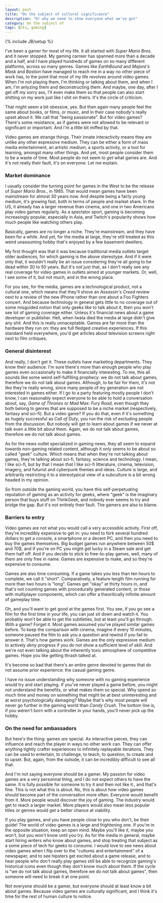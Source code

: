 ```yaml
---
layout: post
title: "On the subject of cultural significance"
description: "Or why we need to show everyone what we've got"
category: On the subject of
tags: [ots, gaming]
---
```

{% include JB/setup %}

I've been a gamer for most of my life. It all started with _Super Mario Bros._ and it never stopped. My gaming carreer has spanned more than a decade and a half, and I have played hundreds of games on so many different platforms, across so many genres. Games like _EarthBound_ and _Majora's Mask_ and _Bastion_ have managed to reach me in a way no other piece of work has, to the point that most of my life revolves around video games. When I'm not playing them, I'm thinking or talking about them, and when I am, I'm anlyzing them and deconstructing them. And maybe, one day, after I get off my sorry ass, I'll even make them so that people can also start shitting on my work just like I shit on theirs. It's the circle of criticism.

That might seem a bit obessive, yes. But then again many people feel the same about books, or films, or music, and in their case nobody's really upset about it. We call that "being passionate". But for video games? There's some resistance, as if games were not allowed to be relevant or significant or important. And I'm a little bit miffed by that.

<!-- more -->

Video games are strange things. Their innate interactivity means they are unlike any other expressive medium. They can be either a form of mass media entertainment, an artistic medium, a sports activity, or a tool for learning, amongst many other things. And yet, most people consider them to be a waste of time. Most people do not seem to _get_ what games are. And it's not really their fault, it's on everyone. Let me explain.

### Market dominance

I usually consider the turning point for games in the West to be the release of _Super Mario Bros._, in 1985. That would mean games have been mainstream for almost 30 years now. And despite being a fairly young medium, it's growing fast, both in terms of people and market share. In the US, it already has a larger revenue than cinema, and one in two Americans play video games regularly. As a spectator sport, gaming is becoming increasingly popular, especially in Asia, and Twitch's popularity shows how much people like watching others play.

Basically, games are no longer a niche. They're mainstream, and they have been for a while. And yet, for the media at large, they're still treated as this weird unassuming hobby that's enjoyed by a few basement dwellers.

My first thought was that it was because traditional media outlets target older audiences, for which gaming is the above stereotype. And if it were only that, it wouldn't really be an issue considering they're all going to be dead within 30 to 50 years. But it's not just that, as I don't really see any real coverage for video games in outlets aimed at younger markets. Or, well, I see some of it, but not much, and in the wrong place.

For you see, for the media, games are a technological product, not a cultural one, which means that they'll shove an _Assassin's Creed_ review next to a review of the new iPhone rather than one about a Foo Fighters concert. And because technology in general gets little to no coverage out of some misguided notion that only geeks like to talk about it, then you won't see lot of gaming coverage either. Unless it's financial news about a game developer or publisher. Hell, when Iwata died the media at large didn't give any shit. And this is really unnaceptable. Games are far more than the hardware they run on: they are full fledged creative experiences. If this standard held everywhere, you'd get articles about television screens right next to film critiques.

### General disinterest

And really, I don't get it. These outlets have marketing departments. They know their audience. I'm sure there's more than enough people who play games even occasionally to make it financially interesting. To me, this all sounds like some weird self-fulfilling prophecy: we do not talk about games, therefore we do not talk about games. Although, to be fair for them, it's not like they're really wrong, since many people of my generation are not interested in games either. If I go to a party featuring mostly people I don't know, I can reasonably expect everyone to be able to hold a conversation about, say, _Game of Thrones_ or _Mad Max: Fury Road_, even though they both belong to genres that are supposed to be a niche market (respectively, fantasy and sci-fi). But a video game? If you do that, even if it's something as hugely successful as _Call of Duty_, you run the risk of excluding people from the discussion. But nobody will get to learn about games if we never at talk even a little bit about them. Again, we do not talk about games, therefore we do not talk about games.

As for the news outlet specialized in gaming news, they all seem to expand towards non-gaming related content, although it only seems to be about so called "geek" culture. Which means that when they're not talking about games, they're talking about sci-fi, fantasy, science and technology. I mean, I like sci-fi, but by that I mean that I like sci-fi litterature, cinema, television, imagery, and futurist and cyberpunk themes and ideas. Culture is large, and arbitrarily restricting it to a stereotypical view of a subculture is a bit wrong headed in my opinion.

So from outside the gaming world, you have this self-perpetuating reputation of gaming as an activity for geeks, where "geek" is the imaginary person that buys stuff on ThinkGeek, and nobody ever seems to try and bridge the gap. But it's not entirely their fault. The gamers are also to blame.

### Barriers to entry

Video games are not what you would call a very accessible activity. First off, they're incredibly expensive to get in: you need to fork several hundred dollars to get a console, a smartphone or a decent PC, and then you need to buy the games themselves. Big budget games run anywhere between 50$ and 70$, and if you're on PC you might get lucky in a Steam sale and get them half off. And if you decide to stick to free-to-play games, well, many of them are only free in name. Games are expensive to make, and so they're expensive to consume.

Games are also time consuming. If a game takes you less than ten hours to complete, we call it "short". Comparatively, a feature length film running for more than two hours is "long". Games get "okay" at thirty hours in, and that's not counting games with procedurally generated content, or those with multiplayer components, which can offer a theoritically infinite amount of gameplay time.

Oh, and you'll want to get good at the games first. You see, if you go see a film for the first time in your life, you can just sit down and watch it. You probably won't be able to get the subtleties, but at least you'll go through. With a game? Forget it. Most games assumed you've played similar games before. To keep the comparison with cinema, imagine if every 10 minutes, someone paused the film to ask you a question and rewind if you fail to answer it. That's how games work. Games are the only expressive medium to actively _deny_ progress if you do not show a sufficient level of skill. And we're not even talking about the inherently toxic atmosphere of competitive games. Hope you like getting thrash talked at.

It's become so bad that there's an entire genre devoted to games that do not assume prior experience: the casual gaming genre.

I have no issue understanding why someone with no gaming experience would try and start playing. If you've never played a game before, you might not understand the benefits, or what makes them so special. Why spend so much time and money on something that might be at best uninteresting and at worst psychologically damaging? Maybe that's why most people will never go further in the gaming world than _Candy Crush_. The bottom line is, if you weren't born with a controller in your hands, you'll never pick up the hobby. 

### On the need for ambassadors

But here's the thing: games _are_ special. As interactive pieces, they can influence and reach the player in ways no other work can. They can offer anything tightly crafter experiences to infinitely replayable iterations. They can be used to entertain, to challenge, to teach, to question, to create and to upset. But, again, from the outside, it can be incredibly difficult to see all that.

And I'm not saying everyone should be a gamer. My passion for video games are a very personnal thing, and I do not expect others to have the same. It is fully possible for someone to try it and then not like it., and that's fine. This is not what this is about. No, this is about how video games should become part of the conversation more often. Everyone would benefit from it. More people would discover the joy of gaming. The industry would get to reach a larger market. More players would also mean less popular titles or genres would get a better chance at viability.

If you play games, and you have people close to you who don't, be their guide! The world of video games is a large and frightening one. If you're in the opposite situation, keep an open mind. Maybe you'll like it, maybe you won't, but you won't know until you try. As for the media in general, maybe start hiring writers who know about games, and stop treating that subject as a some piece of tech for geeks to consume. I would love to see news about video games when I flip over to the "cultures and entertainment" of a newspaper, and to see hipsters get excited about a game release, and to hear people who don't really play games still be able to recognize gaming's historical icons even though they don't know much about them. If the cycle is "we do not talk about games, therefore we do not talk about games", then someone will need to break it at one point.

Not everyone should be a gamer, but everyone should at least know a bit about games. Because video games are culturally significant, and I think it's time for the rest of human culture to notice.